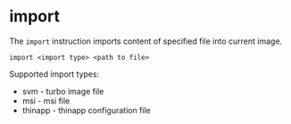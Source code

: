 # import

The `import` instruction imports content of specified file into current image. 

```
import <import type> <path to file>
```

Supported import types:
* svm - turbo image file
* msi - msi file
* thinapp - thinapp configuration file
